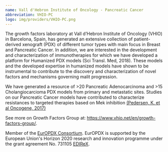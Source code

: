 ```yaml
---
name: Vall d'Hebron Institute of Oncology - Pancreatic Cancer
abbreviation: VHIO-PC
logo: img/providers/VHIO-PC.png
---
```


The growth factors laboratory at Vall d’Hebron Institute of Oncology (VHIO) in Barcelona, Spain, has generated an extensive collection of patient-derived xenograft (PDX) of different tumor types with main focus in Breast and Pancreatic Cancer. In addition, we are interested in the development and characterization of immunotherapies for which we have developed a platform for Humanized PDX models (Sci Transl. Med, 2018). These models and the developed expertise in humanized models have shown to be instrumental to contribute to the discovery and characterization of novel factors and mechanisms governing malit progression.

We have generated a resource of >20 Pancreatic Adenocarcinoma and >15 Cholangiocarcioma PDX models from primary and metastatic sites. Studies on our Pancreatic Cancer models have contributed to characterize resistances to targeted therapies based on Mek inhibition [(Pedersen, K. et al Oncogene, 2017)](https://www.nature.com/articles/onc2017174)

See more on Growth Factors Group at: <https://www.vhio.net/en/growth-factors-group/>.

Member of the [EurOPDX Consortium](https://www.europdx.eu/). EurOPDX is supported by the European Union's Horizon 2020 research and innovation programme under the grant agreement No. 731105 [EDIReX](https://cordis.europa.eu/project/rcn/212589/en).
